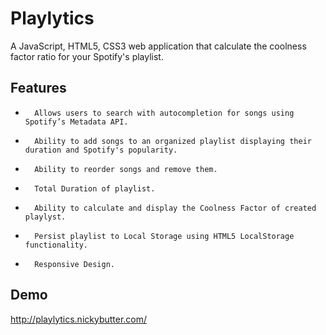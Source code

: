 Playlytics
=======
A JavaScript, HTML5, CSS3 web application that calculate the coolness factor ratio for your Spotify's playlist.

Features
--------

*       Allows users to search­ with auto­completion for songs using Spotify’s Metadata API.
*       Ability to add songs to an organized playlist displaying their duration and Spotify's popularity.
*       Ability to reorder songs and remove them.
*       Total Duration of playlist.
*       Ability to calculate and display the Coolness Factor of created playlyst.
*       Persist playlist to Local Storage using HTML5 LocalStorage functionality.
*       Responsive Design.

Demo
--------
http://playlytics.nickybutter.com/
 
